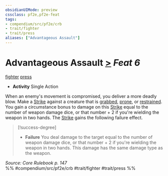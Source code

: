 ```yaml
---
obsidianUIMode: preview
cssclass: pf2e,pf2e-feat
tags:
- compendium/src/pf2e/crb
- trait/fighter
- trait/press
aliases: ["Advantageous Assault"]
---
```

# Advantageous Assault  [>](../../rules/core-rulebook/chapter-9-playing-the-game.md#Actions "Single Action") *Feat 6*  
[fighter](../../rules/traits/fighter.md)  [press](../../rules/traits/press.md)  

- **Activity** Single Action

When an enemy's movement is compromised, you deliver a more deadly blow. Make a [Strike](../../rules/actions/strike.md) against a creature that is [grabbed](../../rules/conditions.md#Grabbed), [prone](../../rules/conditions.md#Prone), or [restrained](../../rules/conditions.md#Restrained). You gain a circumstance bonus to damage on this [Strike](../../rules/actions/strike.md) equal to the number of weapon damage dice, or that number + 2 if you're wielding the weapon in two hands. The [Strike](../../rules/actions/strike.md) gains the following failure effect.

> [!success-degree] 
> - **Failure** You deal damage to the target equal to the number of weapon damage dice, or that number + 2 if you're wielding the weapon in two hands. This damage has the same damage type as the weapon.

*Source: Core Rulebook p. 147*  
%% #compendium/src/pf2e/crb #trait/fighter #trait/press %%